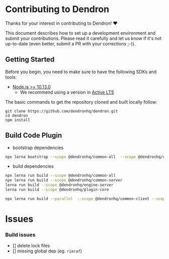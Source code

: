 # Contributing to Dendron

Thanks for your interest in contributing to Dendron! ❤️

This document describes how to set up a development environment and submit your contributions. Please read it carefully and let us know if it's not up-to-date (even better, submit a PR with your corrections ;-)).

## Getting Started

Before you begin, you need to make sure to have the following SDKs and tools:

- [Node.js >= 10.13.0](https://nodejs.org/download/release/latest-v10.x/)
  - We recommend using a version in [Active LTS](https://nodejs.org/en/about/releases/)

The basic commands to get the repository cloned and built locally follow:

```console
git clone https://github.com/dendronhq/dendron.git 
cd dendron
npm install
```
## Build Code Plugin

- bootstrap dependencies
```sh
npx lerna bootstrap --scope @dendronhq/common-all  --scope @dendronhq/common-server --scope @dendronhq/engine-server --scope @dendronhq/plugin-core

```

- build dependencies
```sh
npx lerna run build --scope @dendronhq/common-all
npx lerna run build --scope @dendronhq/common-server 
lerna run build --scope @dendronhq/engine-server 
lerna run build --scope @dendronhq/plugin-core

npx lerna run build --parallel  --scope @dendronhq/common-client --scope @dendronhq/common-server --scope @dendronhq/plugin-core
```

# Issues

### Build issues
- [] delete lock files
- [] missing global dep (eg. `rimraf`)